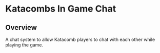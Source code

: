 # Katacombs In Game Chat

## Overview

A chat system to allow Katacomb players to chat with each other while playing the game.
